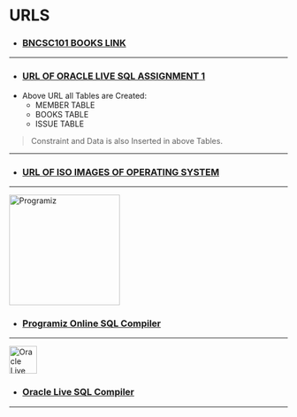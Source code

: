 # URLS
- ### [BNCSC101 BOOKS LINK](https://drive.google.com/drive/folders/1FpjcAAnEQn4Gb6GCA_1OJGCyMILiPXUZ?usp=sharing "https://drive.google.com/drive/folders/1FpjcAAnEQn4Gb6GCA_1OJGCyMILiPXUZ?usp=sharing")

---

- ### [URL OF ORACLE LIVE SQL ASSIGNMENT 1](https://livesql.oracle.com/apex/livesql/s/obq6rxr5hy2r0vvbhuk5ub23z "https://livesql.oracle.com/apex/livesql/s/obq6rxr5hy2r0vvbhuk5ub23z")

* Above URL all Tables are Created:
  * MEMBER TABLE
  * BOOKS TABLE
  * ISSUE TABLE

> Constraint and Data is also Inserted in above Tables.

---

- ### [URL OF ISO IMAGES OF OPERATING SYSTEM](https://drive.google.com/drive/folders/1aTnR5Kx77PMdmo2wbpWqnZ7Dr0aVovdi?usp=sharing "https://drive.google.com/drive/folders/1aTnR5Kx77PMdmo2wbpWqnZ7Dr0aVovdi?usp=sharing")

---

<!-- ![Programiz](https://cdn.programiz.com/sites/tutorial2program/files/pc_logo.svg =250x) -->
[<img src="https://cdn.programiz.com/sites/tutorial2program/files/pc_logo.svg" alt="Programiz" width="200"></img>](https://www.programiz.com/sql/online-compiler/ "https://www.programiz.com/sql/online-compiler/")
- ### [Programiz Online SQL Compiler](https://www.programiz.com/sql/online-compiler/ "https://www.programiz.com/sql/online-compiler/")

---
[<img src="https://livesql.oracle.com/livesql/static/images/livesql-logo.svg" alt="Oracle Live SQL" width="50"></img>](https://livesql.oracle.com/ "https://livesql.oracle.com/")
- ### [Oracle Live SQL Compiler](https://livesql.oracle.com/ "https://livesql.oracle.com/")

---
